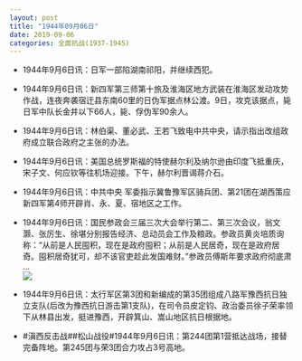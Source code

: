 ```yaml
---
layout: post
title: "1944年09月06日"
date: 2019-09-06
categories: 全面抗战(1937-1945)
---
```


<meta name="referrer" content="no-referrer" />

- 1944年9月6日讯：日军一部陷湖南祁阳，并继续西犯。 

- 1944年9月6日讯：新四军第三师第十旅及淮海区地方武装在淮海区发动攻势作战，连夜奔袭宿迁县东南60里的日伪军据点林公渡。9日，攻克该据点，毙日军中队长金井以下66人，毙、俘伪军90余人。 

- 1944年9月6日讯：林伯渠、董必武、王若飞致电中共中央，请示指出改组政府成立联合政府之主张的办法。 

- 1944年9月6日讯：美国总统罗斯福的特使赫尔利及纳尔逊由印度飞抵重庆，宋子文、何应钦等往机场迎接。下午，赫尔利晋谒蒋介石。 

- 1944年9月6日讯：中共中央 军委指示冀鲁豫军区骑兵团、第21团在湖西策应新四军第4师开辟肖、永、夏、宿地区之工作。 

- 1944年9月6日讯：国民参政会三届三次大会举行第二、第三次会议，翁文灏、张厉生、徐堪分别报告经济、总动员会工作及粮政。参政员黄炎培质询称：“从前是人民囤积，现在是政府囤积；从前是人民居奇，现在是政府居奇。囤积居奇犹可，却不该官吏趁此发国难财。”参政员傅斯年要求政府彻底肃 ... <br/><img src="https://wx2.sinaimg.cn/large/aca367d8ly1g6pnxlci6sj20c80aymx9.jpg" />

- 1944年9月6日讯：太行军区第3团和新编成的第35团组成八路军豫西抗日独立支队(后改为豫西抗日游击第1支队)，在司令员皮定钧、政治委员徐子荣率领下从林县出发，挺进豫西，开辟箕山、嵩山地区抗日根据地。 

- #滇西反击战##松山战役#1944年9月6日讯：第244团第1营抵达战场，接替完备阵地。第245团与荣3团合力攻占3号高地。 

